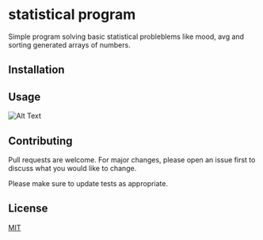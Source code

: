 # statistical program

Simple program solving basic statistical probleblems like mood, avg and sorting generated arrays of numbers.

## Installation


## Usage
![Alt Text](http://g.recordit.co/8HuPeMiw59.gif)


## Contributing
Pull requests are welcome. For major changes, please open an issue first to discuss what you would like to change.

Please make sure to update tests as appropriate.

## License
[MIT](https://choosealicense.com/licenses/mit/)
